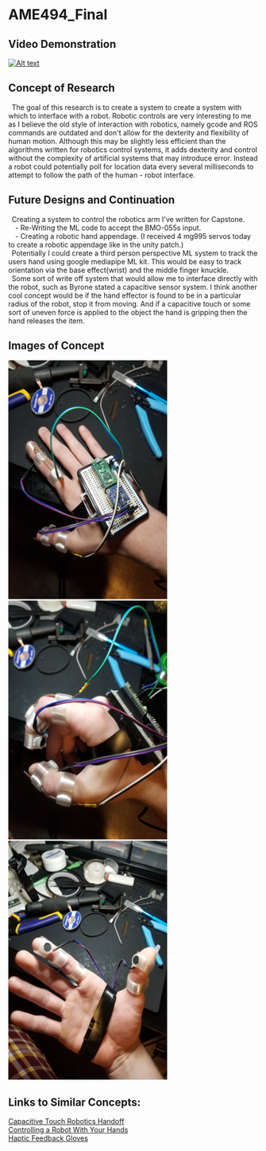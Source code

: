 # AME494_Final  

## Video Demonstration  
[![Alt text](https://img.youtube.com/vi/uAXEY34zO-U/0.jpg)](https://youtu.be/uAXEY34zO-U)

## Concept of Research  
&ensp;The goal of this research is to create a system to create a system with which to interface with a robot. Robotic controls are very interesting to me as I believe the old style of interaction with robotics, namely gcode and ROS commands are outdated and don't allow for the dexterity and flexibility of human motion. Although this may be slightly less efficient than the algorithms written for robotics control systems, it adds dexterity and control without the complexity of artificial systems that may introduce error. Instead a robot could potentially poll for location data every several milliseconds to attempt to follow the path of the human - robot interface.

## Future Designs and Continuation  
&ensp;Creating a system to control the robotics arm I've written for Capstone.  
&ensp;&ensp;- Re-Writing the ML code to accept the BMO-055s input.  
&ensp;&ensp;- Creating a robotic hand appendage. (I received 4 mg995 servos today to create a robotic appendage like in the unity patch.)  
&ensp;Potentially I could create a third person perspective ML system to track the users hand using google mediapipe ML kit. This would be easy to track orientation via the base effect(wrist) and the middle finger knuckle.  
&ensp;Some sort of write off system that would allow me to interface directly with the robot, such as Byrone stated a capacitive sensor system. I think another cool concept would be if the hand effector is found to be in a particular radius of the robot, stop it from moving. And if a capacitive touch or some sort of uneven force is applied to the object the hand is gripping then the hand releases the item. 


## Images of Concept  
<img src="https://github.com/jjliska/AME494_Final/blob/main/Media/20210425_111855.jpg" width="320" height="480">
<img src="https://github.com/jjliska/AME494_Final/blob/main/Media/20210425_111903.jpg" width="320" height="480">
<img src="https://github.com/jjliska/AME494_Final/blob/main/Media/20210425_111917.jpg" width="320" height="480">

## Links to Similar Concepts:  
[Capacitive Touch Robotics Handoff](https://www.researchgate.net/profile/Hosam-Alagi/publication/350400727_Grasp_Detection_for_Robot_to_Human_Handovers_Using_Capacitive_Sensors/links/605db4f3a6fdccbfea08d4d2/Grasp-Detection-for-Robot-to-Human-Handovers-Using-Capacitive-Sensors.pdf)  
[Controlling a Robot With Your Hands](https://www.youtube.com/watch?v=uEd2B7fS8Eg)  
[Haptic Feedback Gloves](https://www.youtube.com/watch?v=nmP8iGaPbeI)  


